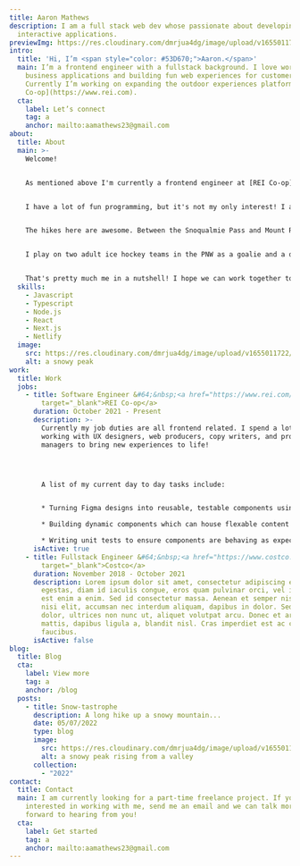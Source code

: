 ```yaml
---
title: Aaron Mathews
description: I am a full stack web dev whose passionate about developing simple,
  interactive applications.
previewImg: https://res.cloudinary.com/dmrjua4dg/image/upload/v1655011722/Adventure%20Blog/dirty-harrys-peak/mountain-1.jpg
intro:
  title: 'Hi, I’m <span style="color: #53D670;">Aaron.</span>'
  main: I’m a frontend engineer with a fullstack background. I love working on
    business applications and building fun web experiences for customers.
    Currently I’m working on expanding the outdoor experiences platform at [REI
    Co-op](https://www.rei.com).
  cta:
    label: Let’s connect
    tag: a
    anchor: mailto:aamathews23@gmail.com
about:
  title: About
  main: >-
    Welcome!


    As mentioned above I'm currently a frontend engineer at [REI Co-op](https://www.rei.com), but I have a full stack engineer background. I studied computer science in college and am coming up on my 4th year of job experience as a software engineer.


    I have a lot of fun programming, but it's not my only interest! I also enjoy video games, hikes, ice hockey, and as of late barbecuing. I'm currently based out of Seattle, WA.


    The hikes here are awesome. Between the Snoqualmie Pass and Mount Rainier National Park there is an abundance of trails to explore. I try my best to blog about my adventures so people can stay updated with where I've been!


    I play on two adult ice hockey teams in the PNW as a goalie and a defensemen. I grew up playing hockey from about 2nd grade through my sophomore year of highschool where I primarily played as a goalie. I love the game and it's a great way to keep myself active.


    That's pretty much me in a nutshell! I hope we can work together to solve any problems you have.
  skills:
    - Javascript
    - Typescript
    - Node.js
    - React
    - Next.js
    - Netlify
  image:
    src: https://res.cloudinary.com/dmrjua4dg/image/upload/v1655011722/Adventure%20Blog/dirty-harrys-peak/mountain-1.jpg
    alt: a snowy peak
work:
  title: Work
  jobs:
    - title: Software Engineer &#64;&nbsp;<a href="https://www.rei.com/adventures"
        target="_blank">REI Co-op</a>
      duration: October 2021 - Present
      description: >-
        Currently my job duties are all frontend related. I spend a lot of time
        working with UX designers, web producers, copy writers, and product
        managers to bring new experiences to life!




        A list of my current day to day tasks include:


        * Turning Figma designs into reusable, testable components using HTML, CSS and Javascript.

        * Building dynamic components which can house flexable content from a CMS.

        * Writing unit tests to ensure components are behaving as expected.
      isActive: true
    - title: Fullstack Engineer &#64;&nbsp;<a href="https://www.costco.com"
        target="_blank">Costco</a>
      duration: November 2018 - October 2021
      description: Lorem ipsum dolor sit amet, consectetur adipiscing elit. Donec
        egestas, diam id iaculis congue, eros quam pulvinar orci, vel imperdiet
        est enim a enim. Sed id consectetur massa. Aenean et semper nisi. Cras
        nisi elit, accumsan nec interdum aliquam, dapibus in dolor. Sed nisi
        dolor, ultrices non nunc ut, aliquet volutpat arcu. Donec et arcu
        mattis, dapibus ligula a, blandit nisl. Cras imperdiet est ac commodo
        faucibus.
      isActive: false
blog:
  title: Blog
  cta:
    label: View more
    tag: a
    anchor: /blog
  posts:
    - title: Snow-tastrophe
      description: A long hike up a snowy mountain...
      date: 05/07/2022
      type: blog
      image:
        src: https://res.cloudinary.com/dmrjua4dg/image/upload/v1655011697/Adventure%20Blog/dirty-harrys-peak/mountain-2.jpg
        alt: a snowy peak rising from a valley
      collection:
        - "2022"
contact:
  title: Contact
  main: I am currently looking for a part-time freelance project. If you’re
    interested in working with me, send me an email and we can talk more. I look
    forward to hearing from you!
  cta:
    label: Get started
    tag: a
    anchor: mailto:aamathews23@gmail.com
---
```

